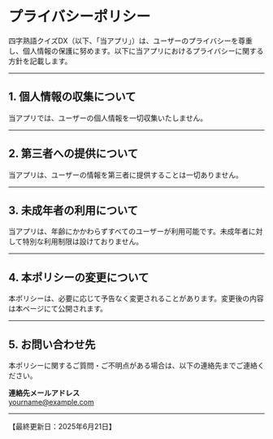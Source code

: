 # プライバシーポリシー

四字熟語クイズDX（以下、「当アプリ」）は、ユーザーのプライバシーを尊重し、個人情報の保護に努めます。以下に当アプリにおけるプライバシーに関する方針を記載します。

---

## 1. 個人情報の収集について

当アプリでは、ユーザーの個人情報を一切収集いたしません。

---

## 2. 第三者への提供について

当アプリは、ユーザーの情報を第三者に提供することは一切ありません。

---

## 3. 未成年者の利用について

当アプリは、年齢にかかわらずすべてのユーザーが利用可能です。未成年者に対して特別な利用制限は設けておりません。

---

## 4. 本ポリシーの変更について

本ポリシーは、必要に応じて予告なく変更されることがあります。変更後の内容は本ページにて公開されます。

---

## 5. お問い合わせ先

本ポリシーに関するご質問・ご不明点がある場合は、以下の連絡先までご連絡ください。

**連絡先メールアドレス**  
yourname@example.com

---

【最終更新日：2025年6月21日】

